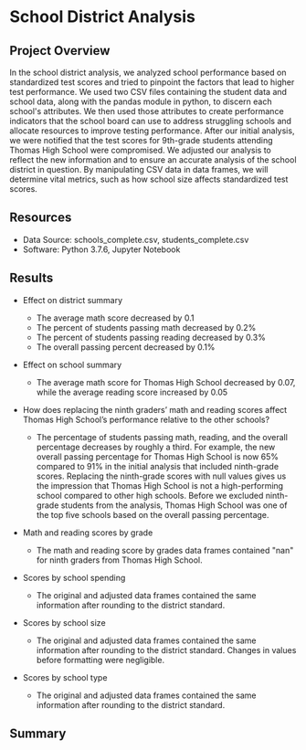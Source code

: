 # School District Analysis
## Project Overview
In the school district analysis, we analyzed school performance based on standardized test scores and tried to pinpoint the factors that lead to higher test performance. We used two CSV files containing the student data and school data, along with the pandas module in python, to discern each school's attributes. We then used those attributes to create performance indicators that the school board can use to address struggling schools and allocate resources to improve testing performance. After our initial analysis, we were notified that the test scores for 9th-grade students attending Thomas High School were compromised. We adjusted our analysis to reflect the new information and to ensure an accurate analysis of the school district in question. By manipulating CSV data in data frames, we will determine vital metrics, such as how school size affects standardized test scores. 
## Resources
- Data Source: schools_complete.csv, students_complete.csv
- Software: Python 3.7.6, Jupyter Notebook
## Results
- Effect on district summary
  - The average math score decreased by 0.1
  - The percent of students passing math decreased by 0.2%
  - The percent of students passing reading decreased by 0.3%
  - The overall passing percent decreased by 0.1%

- Effect on school summary
  - The average math score for Thomas High School decreased by 0.07, while the average reading score increased by 0.05

- How does replacing the ninth graders’ math and reading scores affect Thomas High School’s performance relative to the other schools?
  - The percentage of students passing math, reading, and the overall percentage decreases by roughly a third. For example, the new overall passing percentage for Thomas High School is now 65% compared to 91% in the initial analysis that included ninth-grade scores. Replacing the ninth-grade scores with null values gives us the impression that Thomas High School is not a high-performing school compared to other high schools. Before we excluded ninth-grade students from the analysis, Thomas High School was one of the top five schools based on the overall passing percentage. 

- Math and reading scores by grade
  - The math and reading score by grades data frames contained "nan" for ninth graders from Thomas High School.
- Scores by school spending
  - The original and adjusted data frames contained the same information after rounding to the district standard. 
- Scores by school size
  - The original and adjusted data frames contained the same information after rounding to the district standard. Changes in values before formatting were negligible.
- Scores by school type
  - The original and adjusted data frames contained the same information after rounding to the district standard.

## Summary

